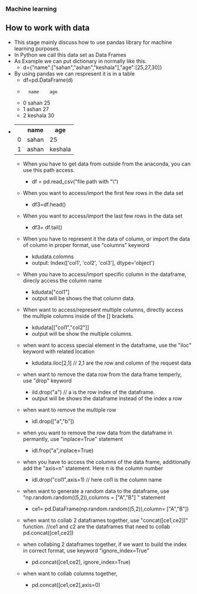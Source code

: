 ### Machine learning
## How to work with data
- This stage mainly discuss how to use pandas library for machine learning purposes. 
- In Python we call this data set as Data Frames
- As Example we can put dictionary in normally like this. 
    - d={"name":["sahan","ashan","keshala"],"age":[25,27,30]}
- By using pandas we can respresent it is in a table
    - df=pd.DataFrame(d)
    -    	name	age
    -   0	sahan	25
    -   1	ashan	27
    -   2	keshala	30
- <table>
  <tr>
    <th> </th>
    <th>name</th>
     <th>age</th>
  </tr>
  <tr>
    <td>0</td>
    <td>sahan</td>
    <td>25</td>
  </tr>
  <tr>
    <td>1</td>
    <td>ashan</td>
    <td>keshala</td>
  </tr>
</table>

- When you have to get data from outside from the anaconda, you can use this path access.
    - df = pd.read_csv("file path with "\\")

- When you want to access/import the first few rows in the data set
    - df3=df.head()
- When you want to access/import the last few rows in the data set
    - df3= df.tail()

- When you have to represent it the data of column, or import the data of column in proper format, use "columns" keyword
    - kdudata.colomns
    - output: Index(['col1', 'col2', 'col3'], dtype='object')
- When you have to access/import specific column in the dataframe, direcly access the column name
    - kdudata["col1"]
    - output will be shows the that column data.
- When want to access/represent multiple columns, directly access the multiple columns inside of the [] brackets.
    - kdudata[["col1","col2"]]
    - output will be show the multiple columns.
- when want to access special element in the dataframe, use the "iloc" keyword with related location
    - kdudata.iloc[2,1] // 2,1 are the row and column of the request data
- when want to remove the data row from the data frame temperly, use "drop" keyword
    - ild.drop("a") // a is the row index of the dataframe.
    - output will be shows the dataframe instead of the index a row
 - when want to remove the multiple row
    - idl.drop(["a","b"])
- when you want to remove the row data from the dataframe in permantly, use "inplace=True" statement
    - idl.frop("a",inplace=True)
- when you have to access the columns of the data frame, additionally add the "axis=n" statement. Here n is the column number
    - idl.drop("col1",axis=1) // here col1 is the column name
- when want to generate a random data to the dataframe, use "np.random.random((5,2)),columns = ["A","B"] " statement
    - ce1= pd.DataFrame(np.random.random((5,2)),column= ["A","B"])
- when want to collab 2 dataframes together, use "concat([ce1,ce2])" function. //ce1 and c2 are the dataframes that need to collab
    pd.concat([ce1,ce2])
- when collabing 2 dataframes together, if we want to build the index in correct format, use keyword "ignore_index=True"
    - pd.concat([ce1,ce2], ignore_index=True)
- when want to collab columns together, 
    - pd.concat([ce1,ce2],axis=0)